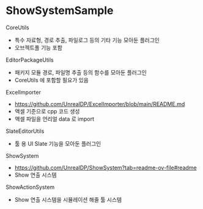 # ShowSystemSample

CoreUtils
-	특수 자료형, 경로 추출, 파일로그 등의 기타 기능 모아둔 플러그인
-	오브젝트풀 기능 포함
  
EditorPackageUtils
-	패키지 모듈 경로, 파일명 추출 등의 함수를 모아둔 플러그인
-	CoreUtils 에 포함할 필요가 있음
  
ExcelImporter
- https://github.com/UnrealDP/ExcelImporter/blob/main/README.md
-	액셀 기준으로 cpp 코드 생성
-	액셀 파일을 언리얼 data 로 import
  
SlateEditorUtils
-	툴 용 UI Slate 기능을 모아둔 플러그인
  
ShowSystem
- https://github.com/UnrealDP/ShowSystem?tab=readme-ov-file#readme
-	Show 연출 시스템  
  
ShowActionSystem
-	Show 연출 시스템을 시뮬레이션 해줄 툴 시스템

